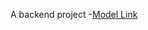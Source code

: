 A backend project
-[Model Link](https://www.youtube.com/redirect?event=video_description&redir_token=QUFFLUhqazVMOGFSREhyTXVwZGE4dldUM08xb0hobC1kZ3xBQ3Jtc0tuLVg3VndKQlJpTVZEaE03bEp0VXQtRFR5R2s0d3Z2aEUyNlc4VkszdFFyazF2U1d2UzE2dDVtR3dkU1o5V1J0OEZVaWRVc1VwNEt3VVBUNklUMTJpdkhCcUJUTlZ1d1VCVzBscHJETklSdHB5YTNiNA&q=https%3A%2F%2Fapp.eraser.io%2Fworkspace%2FYtPqZ1VogxGy1jzIDkzj%3Forigin%3Dshare&v=9B4CvtzXRpc)
